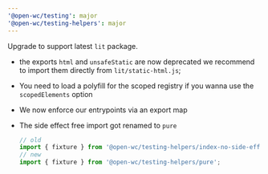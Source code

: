 ```yaml
---
'@open-wc/testing': major
'@open-wc/testing-helpers': major
---
```


Upgrade to support latest `lit` package.

- the exports `html` and `unsafeStatic` are now deprecated we recommend to import them directly from `lit/static-html.js`;
- You need to load a polyfill for the scoped registry if you wanna use the `scopedElements` option
- We now enforce our entrypoints via an export map
- The side effect free import got renamed to `pure`

  ```js
  // old
  import { fixture } from '@open-wc/testing-helpers/index-no-side-effects.js';
  // new
  import { fixture } from '@open-wc/testing-helpers/pure';
  ```
